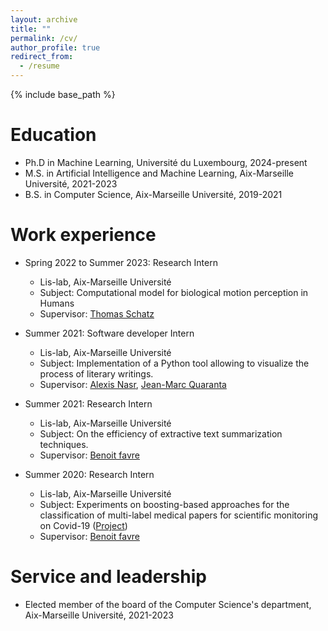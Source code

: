 ```yaml
---
layout: archive
title: ""
permalink: /cv/
author_profile: true
redirect_from:
  - /resume
---
```


{% include base_path %}

Education
======
* Ph.D in Machine Learning, Université du Luxembourg, 2024-present
* M.S. in Artificial Intelligence and Machine Learning, Aix-Marseille Université, 2021-2023
* B.S. in Computer Science, Aix-Marseille Université, 2019-2021

Work experience
======
* Spring 2022 to Summer 2023: Research Intern
  * Lis-lab, Aix-Marseille Université
  * Subject: Computational model for biological motion perception in Humans
  * Supervisor: [Thomas Schatz](https://thomas.schatz.cogserver.net/)

* Summer 2021: Software developer Intern
  * Lis-lab, Aix-Marseille Université
  * Subject: Implementation of a Python tool allowing to visualize the process of literary writings.
  * Supervisor: [Alexis Nasr](https://pageperso.lis-lab.fr/~alexis.nasr/), [Jean-Marc Quaranta](https://cielam.univ-amu.fr/membres/jean-marc-quaranta)

* Summer 2021: Research Intern
  * Lis-lab, Aix-Marseille Université
  * Subject: On the efficiency of extractive text summarization techniques.
  * Supervisor: [Benoit favre](https://pageperso.lis-lab.fr/benoit.favre/)

* Summer 2020: Research Intern
  * Lis-lab, Aix-Marseille Université
  * Subject: Experiments on boosting-based approaches for the classification of multi-label medical papers for scientific monitoring on Covid-19 ([Project](https://bibliovid.org/))
  * Supervisor: [Benoit favre](https://pageperso.lis-lab.fr/benoit.favre/)
  
<!-- Skills
======
* Skill 1
* Skill 2
  * Sub-skill 2.1
  * Sub-skill 2.2
  * Sub-skill 2.3
* Skill 3 -->

<!-- Publications
======
  <ul>{% for post in site.publications reversed %}
    {% include archive-single-cv.html %}
  {% endfor %}</ul>
  
Talks
======
  <ul>{% for post in site.talks reversed %}
    {% include archive-single-talk-cv.html  %}
  {% endfor %}</ul>
  
Teaching
======
  <ul>{% for post in site.teaching reversed %}
    {% include archive-single-cv.html %}
  {% endfor %}</ul>
   -->

Service and leadership
======
* Elected member of the board of the Computer Science's department, Aix-Marseille Université, 2021-2023
